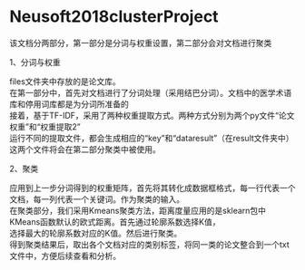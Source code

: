 # Neusoft2018clusterProject
    
    
该文档分两部分，第一部分是分词与权重设置，第二部分会对文档进行聚类   
   
    
1、分词与权重

files文件夹中存放的是论文库。   
在第一部分中，首先对文档进行了分词处理（采用结巴分词）。文档中的医学术语库和停用词库都是为分词所准备的    
接着，基于TF-IDF，采用了两种权重提取方式。两种方式分别为两个py文件“论文权重”和“权重提取2”   
运行不同的提取文件，都会生成相应的“key”和“dataresult”（在result文件夹中）这两个文件将会在第二部分聚类中被使用。        


2、聚类   

应用到上一步分词得到的权重矩阵，首先将其转化成数据框格式，每一行代表一个文档，每一列代表一个关键词。作为聚类的输入。  
在聚类部分，我们采用Kmeans聚类方法，距离度量应用的是sklearn包中KMeans函数默认的欧式距离。首先通过轮廓系数选择K值，  
选择最大的轮廓系数对应的K值。然后进行聚类。  
得到聚类结果后，取出各个文档对应的类别标签，将同一类的论文整合到一个txt文件中，方便后续查看和分析。

